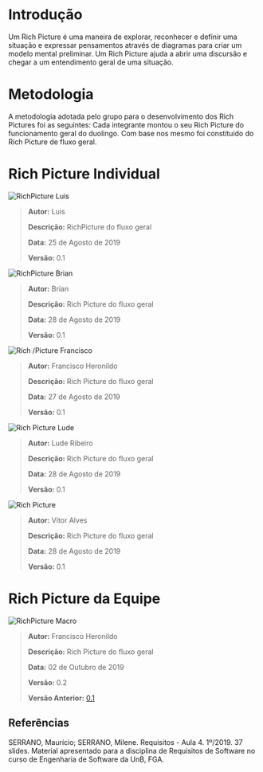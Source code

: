 # Introdução

Um Rich Picture é uma maneira de explorar, reconhecer e definir uma situação e expressar pensamentos através de diagramas para criar um modelo mental preliminar. Um Rich Picture ajuda a abrir uma discursão e chegar a um entendimento geral de uma situação. 

# Metodologia

A metodologia adotada pelo grupo para o desenvolvimento dos Rich Pictures foi as seguintes:
Cada integrante montou o seu Rich Picture do funcionamento geral do duolingo. Com base nos mesmo foi constituido do Rich Picture de fluxo geral.

# Rich Picture Individual

![RichPicture Luis](https://i.imgur.com/DtXdEgs.jpg)

>**Autor:** Luis
>
>**Descrição:** RichPicture do fluxo geral
>
>**Data:** 25 de Agosto de 2019
>
>**Versão:** 0.1

![RichPicture Brian](https://i.imgur.com/RnY863l.png)

>**Autor:** Brian
>
>**Descrição:** Rich Picture do fluxo geral
>
>**Data:** 28 de Agosto de 2019
>
>**Versão:** 0.1

![Rich /Picture Francisco](https://i.imgur.com/6SYJQhU.png)

>**Autor:** Francisco Heronildo
>
>**Descrição:** Rich Picture do fluxo geral
>
>**Data:** 27 de Agosto de 2019
>
>**Versão:** 0.1

![Rich Picture Lude](https://i.imgur.com/RZl4LFo.jpg)

>**Autor:** Lude Ribeiro
>
>**Descrição:** Rich Picture do fluxo geral
>
>**Data:** 28 de Agosto de 2019
>
>**Versão:** 0.1

![Rich Picture](https://i.imgur.com/NReQNr1.jpg)
>**Autor:** Vitor Alves
>
>**Descrição:** Rich Picture do fluxo geral
>
>**Data:** 28 de Agosto de 2019
>
>**Versão:** 0.1

# Rich Picture da Equipe

![RichPicture Macro](https://i.imgur.com/ffvrMd1.jpg)

>**Autor:** Francisco Heronildo
>
>**Descrição:** Rich Picture do fluxo geral
>
>**Data:** 02 de Outubro de 2019
>
>**Versão:** 0.2
>
>**Versão Anterior:** [0.1](https://drive.google.com/file/d/17jO9RyXAu2Wgs8JRWcc531ewBh6y25Mi/view?usp=sharing)


## Referências

SERRANO, Maurício; SERRANO, Milene. Requisitos - Aula 4. 1º/2019. 37 slides. Material apresentado para a disciplina de Requisitos de Software no curso de Engenharia de Software da UnB, FGA.